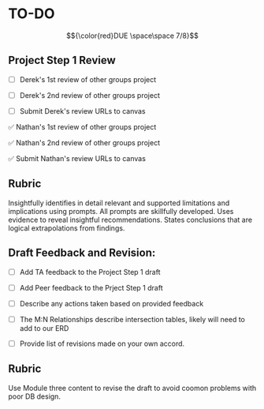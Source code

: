 # TO-DO 
$${\color{red}DUE \space\space 7/8}$$
## Project Step 1 Review

- [ ] Derek's 1st review of other groups project

- [ ] Derek's 2nd review of other groups project

- [ ] Submit Derek's review URLs to canvas

:white_check_mark: Nathan's 1st review of other groups project

:white_check_mark: Nathan's 2nd review of other groups project

:white_check_mark: Submit Nathan's review URLs to canvas

## Rubric

Insightfully identifies in detail relevant and supported limitations and implications using prompts. All prompts are skillfully developed. Uses evidence to reveal insightful recommendations. States conclusions that are logical extrapolations from findings.

## Draft Feedback and Revision:

- [ ] Add TA feedback to the Project Step 1 draft
      
- [ ] Add Peer feedback to the Prject Step 1 draft
      
- [ ] Describe any actions taken based on provided feedback
- [ ] The M:N Relationships describe intersection tables, likely will need to add to our ERD
      
- [ ] Provide list of revisions made on your own accord. 

## Rubric

Use Module three content to revise the draft to avoid coomon problems with poor DB design.


